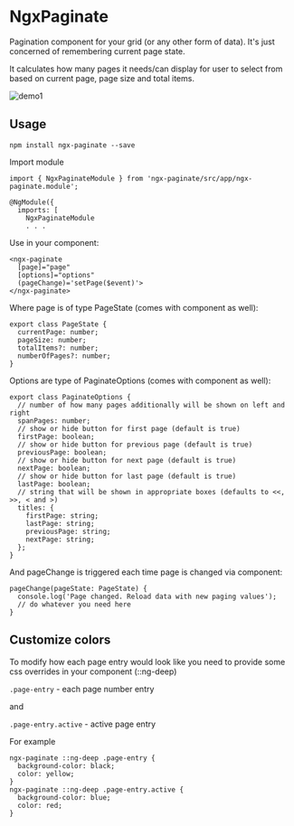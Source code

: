 # NgxPaginate

Pagination component for your grid (or any other form of data). It's just concerned of remembering current page state.

It calculates how many pages it needs/can display for user to select from based on current page, page size and total items.

![demo1](https://user-images.githubusercontent.com/2838038/32465146-c16ce3c2-c342-11e7-855a-a95ab0c4f337.gif)

## Usage

```
npm install ngx-paginate --save
```

Import module
```
import { NgxPaginateModule } from 'ngx-paginate/src/app/ngx-paginate.module';

@NgModule({
  imports: [
    NgxPaginateModule
    . . .
```

Use in your component:

```
<ngx-paginate
  [page]="page"
  [options]="options"
  (pageChange)='setPage($event)'>
</ngx-paginate>
```
Where page is of type PageState (comes with component as well):

```
export class PageState {
  currentPage: number;
  pageSize: number;
  totalItems?: number;
  numberOfPages?: number;
}
```


Options are type of PaginateOptions (comes with component as well):

```
export class PaginateOptions {
  // number of how many pages additionally will be shown on left and right
  spanPages: number;
  // show or hide button for first page (default is true)
  firstPage: boolean;
  // show or hide button for previous page (default is true)
  previousPage: boolean;
  // show or hide button for next page (default is true)
  nextPage: boolean;
  // show or hide button for last page (default is true)
  lastPage: boolean;
  // string that will be shown in appropriate boxes (defaults to <<, >>, < and >)
  titles: {
    firstPage: string;
    lastPage: string;
    previousPage: string;
    nextPage: string;
  };
}
```

And pageChange is triggered each time page is changed via component:

```
pageChange(pageState: PageState) {
  console.log('Page changed. Reload data with new paging values');
  // do whatever you need here
}
```

## Customize colors

To modify how each page entry would look like you need to provide some css overrides in your component (::ng-deep)

`.page-entry` - each page number entry

and

`.page-entry.active` - active page entry

For example
```
ngx-paginate ::ng-deep .page-entry {
  background-color: black;
  color: yellow;
}
ngx-paginate ::ng-deep .page-entry.active {
  background-color: blue;
  color: red;
}
```
